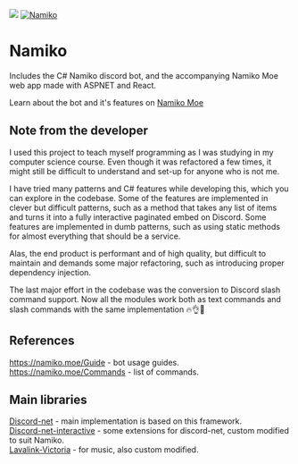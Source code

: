 ![](https://i.imgur.com/Iw3SsqS.png)
<a href="https://discordbots.org/bot/418823684459855882" >
  <img src="https://discordbots.org/api/widget/status/418823684459855882.svg" alt="Namiko" />
</a>

# Namiko

Includes the C# Namiko discord bot, and the accompanying Namiko Moe web app made with ASPNET and React.

Learn about the bot and it's features on [Namiko Moe](https://namiko.moe)

## Note from the developer

I used this project to teach myself programming as I was studying in my computer science course. Even though it was refactored a few times, it might still be difficult to understand and set-up for anyone who is not me.

I have tried many patterns and C# features while developing this, which you can explore in the codebase. Some of the features are implemented in clever but difficult patterns, such as a method that takes any list of items and turns it into a fully interactive paginated embed on Discord. Some features are implemented in dumb patterns, such as using static methods for almost everything that should be a service. 

Alas, the end product is performant and of high quality, but difficult to maintain and demands some major refactoring, such as introducing proper dependency injection.

The last major effort in the codebase was the conversion to Discord slash command support. Now all the modules work both as text commands and slash commands with the same implementation 🔥👌💯

## References

https://namiko.moe/Guide - bot usage guides.<br>
https://namiko.moe/Commands - list of commands.

## Main libraries

[Discord-net](https://github.com/discord-net/Discord.Net) - main implementation is based on this framework.<br>
[Discord-net-interactive](https://github.com/foxbot/Discord.Addons.Interactive) - some extensions for discord-net, custom modified to suit Namiko.<br>
[Lavalink-Victoria](https://github.com/Yucked/Victoria) - for music, also custom modified.<br>
